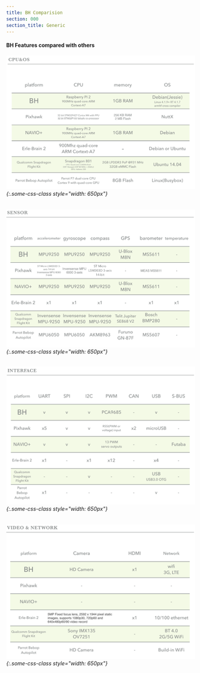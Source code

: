```yaml
---
title: BH Comparision
section: 000
section_title: Generic
---
```


#### **BH Features compared with others**

######  ![interface diagram](/documents/2016/4/21/generic.bh.comparision.md/cpu_os.png){:.some-css-class style="width: 650px"}

######  ![interface diagram](/documents/2016/4/21/generic.bh.comparision.md/sensor.png){:.some-css-class style="width: 650px"}

######  ![interface diagram](/documents/2016/4/21/generic.bh.comparision.md/interface.png){:.some-css-class style="width: 650px"}

######  ![interface diagram](/documents/2016/4/21/generic.bh.comparision.md/video_network.png){:.some-css-class style="width: 650px"}
